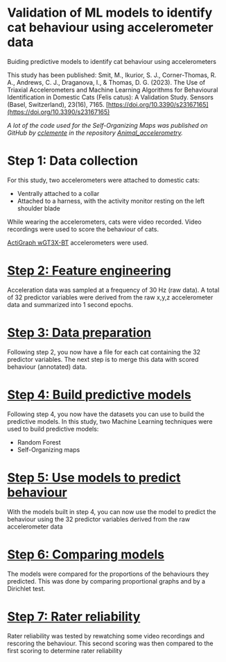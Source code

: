 
# Validation of ML models to identify cat behaviour using accelerometer data
Buiding predictive models to identify cat behaviour using accelerometers

This study has been published: Smit, M., Ikurior, S. J., Corner-Thomas, R. A., Andrews, C. J., Draganova, I., & Thomas, D. G. (2023). The Use of Triaxial Accelerometers and Machine Learning Algorithms for Behavioural Identification in Domestic Cats (Felis catus): A Validation Study. Sensors (Basel, Switzerland), 23(16), 7165. [https://doi.org/10.3390/s23167165](https://doi.org/10.3390/s23167165)

*A lot of the code used for the Self-Organizing Maps was published on GitHub by [cclemente](https://github.com/cclemente) in the repository [Animal_accelerometry](https://github.com/cclemente/Animal_accelerometry.git).*

# Step 1: Data collection
For this study, two accelerometers were attached to domestic cats:
- Ventrally attached to a collar
- Attached to a harness, with the activity monitor resting on the left shoulder blade

While wearing the accelerometers, cats were video recorded. Video recordings were used to score the behaviour of cats.

[ActiGraph wGT3X-BT](https://actigraphcorp.com/actigraph-wgt3x-bt/) accelerometers were used.

# [Step 2: Feature engineering](https://github.com/MSmit1992/Cat_Accelerometry/tree/main/Step%202:%20Feature%20engineering)
Acceleration data was sampled at a frequency of 30 Hz (raw data). A total of 32 predictor variables were derived from the raw x,y,z accelerometer data and summarized into 1 second epochs.

# [Step 3: Data preparation](https://github.com/MSmit1992/Cat_Accelerometry/tree/main/Step%203:%20Data%20preparation)
Following step 2, you now have a file for each cat containing the 32 predictor variables. The next step is to merge this data with scored behaviour (annotated) data.

# [Step 4: Build predictive models](https://github.com/MSmit1992/Cat_Accelerometry/tree/main/Step%204:%20Build%20predictive%20models)
Following step 4, you now have the datasets you can use to build the predictive models.
In this study, two Machine Learning techniques were used to build predictive models:
- Random Forest
- Self-Organizing maps

# [Step 5: Use models to predict behaviour](https://github.com/MSmit1992/Cat_Accelerometry/tree/main/Step%205:%20Predict%20behaviour)
With the models built in step 4, you can now use the model to predict the behaviour using the 32 predictor variables derived from the raw accelerometer data

# [Step 6: Comparing models](https://github.com/MSmit1992/Cat_Accelerometry/blob/main/Step%206:%20Compare%20Models)
The models were compared for the proportions of the behaviours they predicted. This was done by comparing proportional graphs and by a Dirichlet test.

# [Step 7: Rater reliability](https://github.com/MSmit1992/Cat_Accelerometry/tree/main/Rater%20reliability)
Rater reliability was tested by rewatching some video recordings and rescoring the behaviour. This second scoring was then compared to the first scoring to determine rater reliability
